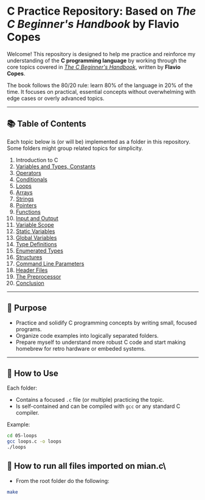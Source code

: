 # C Practice Repository: Based on *The C Beginner's Handbook* by Flavio Copes

Welcome! This repository is designed to help me practice and reinforce my understanding of the **C programming language** by working through the core topics covered in [*The C Beginner's Handbook*](https://www.freecodecamp.org/news/the-c-beginners-handbook/#heading-constants), written by **Flavio Copes**.

The book follows the 80/20 rule: learn 80% of the language in 20% of the time. It focuses on practical, essential concepts without overwhelming with edge cases or overly advanced topics.

---

## 📚 Table of Contents

Each topic below is (or will be) implemented as a folder in this repository. Some folders might group related topics for simplicity.

1. Introduction to C
2. [Variables and Types, Constants](./02-variables-types-03-constants/)
3. [Operators](./04-operators/)
4. [Conditionals](./05-conditionals/)
5. [Loops](./06-loops/)
6. [Arrays](./07-arrays/)
7. [Strings](./08-strings/)
8. [Pointers](./09-pointers/)
9. [Functions](./10-functions/)
10. [Input and Output](./11-input-output/)
11. [Variable Scope](./12-variable-scope/)
12. [Static Variables](./13-static-variables/)
13. [Global Variables](./14-global-variables/)
14. [Type Definitions](./15-type-definitions/)
15. [Enumerated Types](./16-enums/)
16. [Structures](./17-structures/)
17. [Command Line Parameters](./18-command-line-args/)
18. [Header Files](./19-header-files/)
19. [The Preprocessor](./20-preprocessor/)
20. [Conclusion](./21-conclusion/)


---

## 🧪 Purpose

- Practice and solidify C programming concepts by writing small, focused programs.
- Organize code examples into logically separated folders.
- Prepare myself to understand more robust C code and start making homebrew for retro hardware or embeded systems.

---

## 🔧 How to Use

Each folder:
- Contains a focused `.c` file (or multiple) practicing the topic.
- Is self-contained and can be compiled with `gcc` or any standard C compiler.

Example:
```bash
cd 05-loops
gcc loops.c -o loops
./loops
```
## 🧪 How to run all files imported on mian.c\
- From the root folder do the following:
```bash
make
```
 
